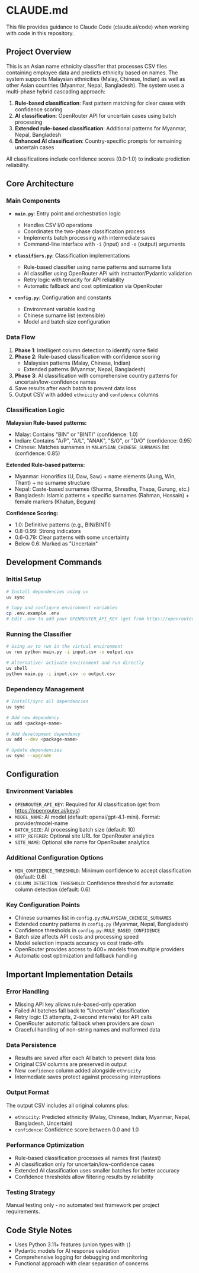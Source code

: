 # CLAUDE.md

This file provides guidance to Claude Code (claude.ai/code) when working with code in this repository.

## Project Overview

This is an Asian name ethnicity classifier that processes CSV files containing employee data and predicts ethnicity based on names. The system supports Malaysian ethnicities (Malay, Chinese, Indian) as well as other Asian countries (Myanmar, Nepal, Bangladesh). The system uses a multi-phase hybrid cascading approach:

1. **Rule-based classification**: Fast pattern matching for clear cases with confidence scoring
2. **AI classification**: OpenRouter API for uncertain cases using batch processing
3. **Extended rule-based classification**: Additional patterns for Myanmar, Nepal, Bangladesh
4. **Enhanced AI classification**: Country-specific prompts for remaining uncertain cases

All classifications include confidence scores (0.0-1.0) to indicate prediction reliability.

## Core Architecture

### Main Components

- **`main.py`**: Entry point and orchestration logic
  - Handles CSV I/O operations
  - Coordinates the two-phase classification process
  - Implements batch processing with intermediate saves
  - Command-line interface with `-i` (input) and `-o` (output) arguments

- **`classifiers.py`**: Classification implementations
  - Rule-based classifier using name patterns and surname lists
  - AI classifier using OpenRouter API with instructor/Pydantic validation
  - Retry logic with tenacity for API reliability
  - Automatic fallback and cost optimization via OpenRouter

- **`config.py`**: Configuration and constants
  - Environment variable loading
  - Chinese surname list (extensible)
  - Model and batch size configuration

### Data Flow

1. **Phase 1**: Intelligent column detection to identify name field
2. **Phase 2**: Rule-based classification with confidence scoring 
   - Malaysian patterns (Malay, Chinese, Indian)
   - Extended patterns (Myanmar, Nepal, Bangladesh)
3. **Phase 3**: AI classification with comprehensive country patterns for uncertain/low-confidence names
4. Save results after each batch to prevent data loss
5. Output CSV with added `ethnicity` and `confidence` columns

### Classification Logic

**Malaysian Rule-based patterns:**
- Malay: Contains "BIN" or "BINTI" (confidence: 1.0)
- Indian: Contains "A/P", "A/L", "ANAK", "S/O", or "D/O" (confidence: 0.95)
- Chinese: Matches surnames in `MALAYSIAN_CHINESE_SURNAMES` list (confidence: 0.85)

**Extended Rule-based patterns:**
- Myanmar: Honorifics (U, Daw, Saw) + name elements (Aung, Win, Thant) + no surname structure
- Nepal: Caste-based surnames (Sharma, Shrestha, Thapa, Gurung, etc.)
- Bangladesh: Islamic patterns + specific surnames (Rahman, Hossain) + female markers (Khatun, Begum)

**Confidence Scoring:**
- 1.0: Definitive patterns (e.g., BIN/BINTI)
- 0.8-0.99: Strong indicators
- 0.6-0.79: Clear patterns with some uncertainty
- Below 0.6: Marked as "Uncertain"

## Development Commands

### Initial Setup
```bash
# Install dependencies using uv
uv sync

# Copy and configure environment variables
cp .env.example .env
# Edit .env to add your OPENROUTER_API_KEY (get from https://openrouter.ai/keys)
```

### Running the Classifier
```bash
# Using uv to run in the virtual environment
uv run python main.py -i input.csv -o output.csv

# Alternative: activate environment and run directly
uv shell
python main.py -i input.csv -o output.csv
```

### Dependency Management
```bash
# Install/sync all dependencies
uv sync

# Add new dependency
uv add <package-name>

# Add development dependency
uv add --dev <package-name>

# Update dependencies
uv sync --upgrade
```

## Configuration

### Environment Variables
- `OPENROUTER_API_KEY`: Required for AI classification (get from https://openrouter.ai/keys)
- `MODEL_NAME`: AI model (default: openai/gpt-4.1-mini). Format: provider/model-name
- `BATCH_SIZE`: AI processing batch size (default: 10)
- `HTTP_REFERER`: Optional site URL for OpenRouter analytics
- `SITE_NAME`: Optional site name for OpenRouter analytics

### Additional Configuration Options
- `MIN_CONFIDENCE_THRESHOLD`: Minimum confidence to accept classification (default: 0.6)
- `COLUMN_DETECTION_THRESHOLD`: Confidence threshold for automatic column detection (default: 0.6)

### Key Configuration Points
- Chinese surnames list in `config.py:MALAYSIAN_CHINESE_SURNAMES`
- Extended country patterns in `config.py` (Myanmar, Nepal, Bangladesh)
- Confidence thresholds in `config.py:RULE_BASED_CONFIDENCE`
- Batch size affects API costs and processing speed
- Model selection impacts accuracy vs cost trade-offs
- OpenRouter provides access to 400+ models from multiple providers
- Automatic cost optimization and fallback handling

## Important Implementation Details

### Error Handling
- Missing API key allows rule-based-only operation
- Failed AI batches fall back to "Uncertain" classification  
- Retry logic (3 attempts, 2-second intervals) for API calls
- OpenRouter automatic fallback when providers are down
- Graceful handling of non-string names and malformed data

### Data Persistence
- Results are saved after each AI batch to prevent data loss
- Original CSV columns are preserved in output
- New `confidence` column added alongside `ethnicity`
- Intermediate saves protect against processing interruptions

### Output Format
The output CSV includes all original columns plus:
- `ethnicity`: Predicted ethnicity (Malay, Chinese, Indian, Myanmar, Nepal, Bangladesh, Uncertain)
- `confidence`: Confidence score between 0.0 and 1.0

### Performance Optimization
- Rule-based classification processes all names first (fastest)
- AI classification only for uncertain/low-confidence cases
- Extended AI classification uses smaller batches for better accuracy
- Confidence thresholds allow filtering results by reliability

### Testing Strategy
Manual testing only - no automated test framework per project requirements.

## Code Style Notes
- Uses Python 3.11+ features (union types with `|`)
- Pydantic models for AI response validation
- Comprehensive logging for debugging and monitoring
- Functional approach with clear separation of concerns